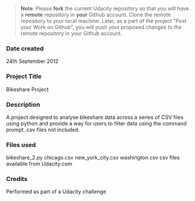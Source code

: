 >**Note**: Please **fork** the current Udacity repository so that you will have a **remote** repository in **your** Github account. Clone the remote repository to your local machine. Later, as a part of the project "Post your Work on Github", you will push your proposed changes to the remote repository in your Github account.

### Date created
24th September 2012

### Project Title
Bikeshare Project

### Description
A project designed to analyse bikeshare data across a series of CSV files using
python and provide a way for users to filter data using the command prompt.
csv files not included.

### Files used
bikeshare_2.py
chicago.csv
new_york_city.csv
washington.csv
csv files available from Udacity.com

### Credits
Performed as part of a Udacity challenge
